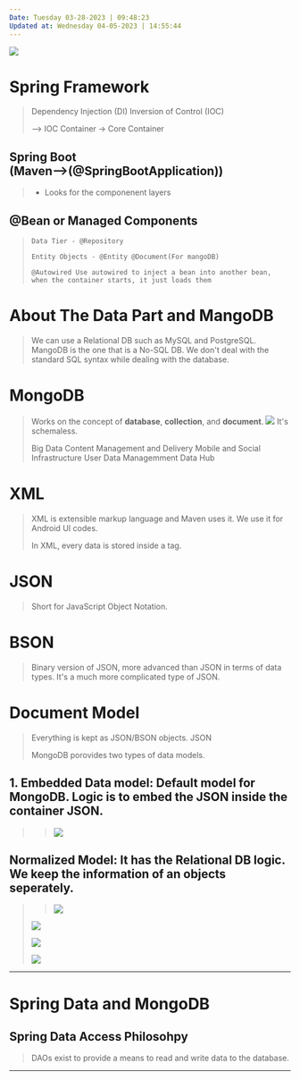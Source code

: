 ```yaml
---
Date: Tuesday 03-28-2023 | 09:48:23
Updated at: Wednesday 04-05-2023 | 14:55:44
---
```

![](2023-03-28-09-43-40.png)

# Spring Framework
> Dependency Injection (DI)
> Inversion of Control (IOC) 
>
> ⟶ IOC Container → Core Container
>
## Spring Boot (Maven⟶(@SpringBootApplication))
> * Looks for the componenent layers
>
## @Bean or Managed Components

> `Data Tier - @Repository`
>
> `Entity Objects - @Entity @Document(For mangoDB)`
>
> `@Autowired Use autowired to inject a bean into another bean, when the container starts, it just loads them`
>

# About The Data Part and MangoDB
> We can use a Relational DB such as MySQL and PostgreSQL. MangoDB is the one that is a No-SQL DB. We don't deal with the standard SQL syntax while dealing with the database.
>

# MongoDB
> Works on the concept of **database**, **collection**, and **document**.
> ![](2023-03-28-09-58-14.png)
> It's schemaless.
>
> Big Data
> Content Management and Delivery
> Mobile and Social Infrastructure
> User Data Managemment
> Data Hub

# XML
> XML is extensible markup language and Maven uses it. We use it for Android UI codes.
>
> In XML, every data is stored inside a tag.

# JSON
> Short for JavaScript Object Notation.

# BSON
> Binary version of JSON, more advanced than JSON in terms of data types. It's a much more complicated type of JSON.

# Document Model
> Everything is kept as JSON/BSON objects. JSON
>
> MongoDB porovides two types of data models. 
## 1. Embedded Data model: Default model for MongoDB. Logic is to embed the JSON inside the container JSON.
> > ![](2023-03-28-10-14-06.png)
>
## Normalized Model: It has the Relational DB logic. We keep the information of an objects seperately.
> > ![](2023-03-28-10-17-03.png)
>
> ![](2023-03-28-10-16-49.png)
>
> ![](2023-03-28-10-23-48.png)
>
> ![](2023-03-28-10-26-28.png) 

---
# Spring Data and MongoDB
## Spring Data Access Philosohpy
> DAOs exist to provide a means to read and write data to the database. 
>

---